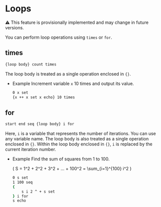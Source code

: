 # Loops

⚠ This feature is provisionally implemented and may change in future versions.

You can perform loop operations using `times` or `for`.

## times
~~~ bash
{loop body} count times
~~~
The loop body is treated as a single operation enclosed in `{}`.

- Example
    Increment variable `x` 10 times and output its value.
    ~~~ bash
    0 x set
    {x ++ x set x echo} 10 times
    ~~~

## for
~~~ bash
start end seq {loop body} i for
~~~
Here, `i` is a variable that represents the number of iterations. You can use any variable name.
The loop body is also treated as a single operation enclosed in `{}`.
Within the loop body enclosed in `{}`, `i` is replaced by the current iteration number.

- Example
    Find the sum of squares from 1 to 100.

    \( S = 1^2 + 2^2 + 3^2 + ... + 100^2 = \sum_{i=1}^{100} i^2 \)

    ~~~ bash
    0 s set
    1 100 seq
    {
        s i 2 ^ + s set
    } i for
    s echo
    ~~~